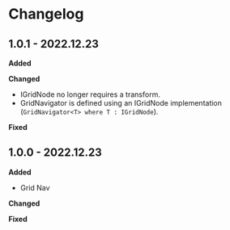 # Changelog

## 1.0.1 - 2022.12.23

**Added**

**Changed**

* IGridNode no longer requires a transform.
* GridNavigator is defined using an IGridNode implementation (```GridNavigator<T> where T : IGridNode```).

**Fixed**

## 1.0.0 - 2022.12.23

**Added**

* Grid Nav

**Changed**

**Fixed**
